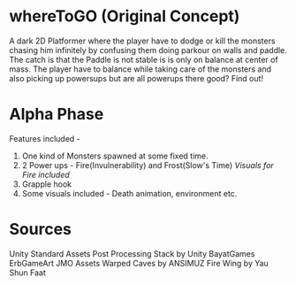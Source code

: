 # whereToGO (Original Concept)
A dark 2D Platformer where the player have to dodge or kill the monsters chasing him infinitely by confusing them doing parkour on walls and paddle. The catch is that the Paddle is not stable is is only on balance at center of mass. The player have to balance while taking care of the monsters and also picking up powersups but are all powerups there good? Find out! 

# Alpha Phase
Features included -
  1) One kind of Monsters spawned at some fixed time.
  2) 2 Power ups - Fire(Invulnerability) and Frost(Slow's Time)
    *Visuals for Fire included*
  3) Grapple hook
  4) Some visuals included - Death animation, environment etc.

# Sources
Unity Standard Assets
Post Processing Stack by Unity
BayatGames
ErbGameArt
JMO Assets
Warped Caves by ANSIMUZ
Fire Wing by Yau Shun Faat
